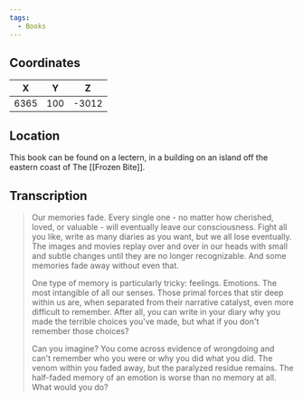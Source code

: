 ```yaml
---
tags:
  - Books
---
```


## Coordinates
| **X** | **Y** | **Z** |
| :---: | :---: | :---: |
| 6365  |  100  | -3012 |

## Location
This book can be found on a lectern, in a building on an island off the eastern coast of The [[Frozen Bite]].

## Transcription
> Our memories fade. Every single one - no matter how cherished, loved, or valuable - will eventually leave our consciousness. Fight all you like, write as many diaries as you want, but we all lose eventually. The images and movies replay over and over in our heads with small and subtle changes until they are no longer recognizable. And some memories fade away without even that.
>
> One type of memory is particularly tricky: feelings. Emotions. The most intangible of all our senses. Those primal forces that stir deep within us are, when separated from their narrative catalyst, even more difficult to remember. After all, you can write in your diary why you made the terrible choices you've made, but what if you don't remember those choices?
>
> Can you imagine? You come across evidence of wrongdoing and can't remember who you were or why you did what you did. The venom within you faded away, but the paralyzed residue remains. The half-faded memory of an emotion is worse than no memory at all. What would you do?

